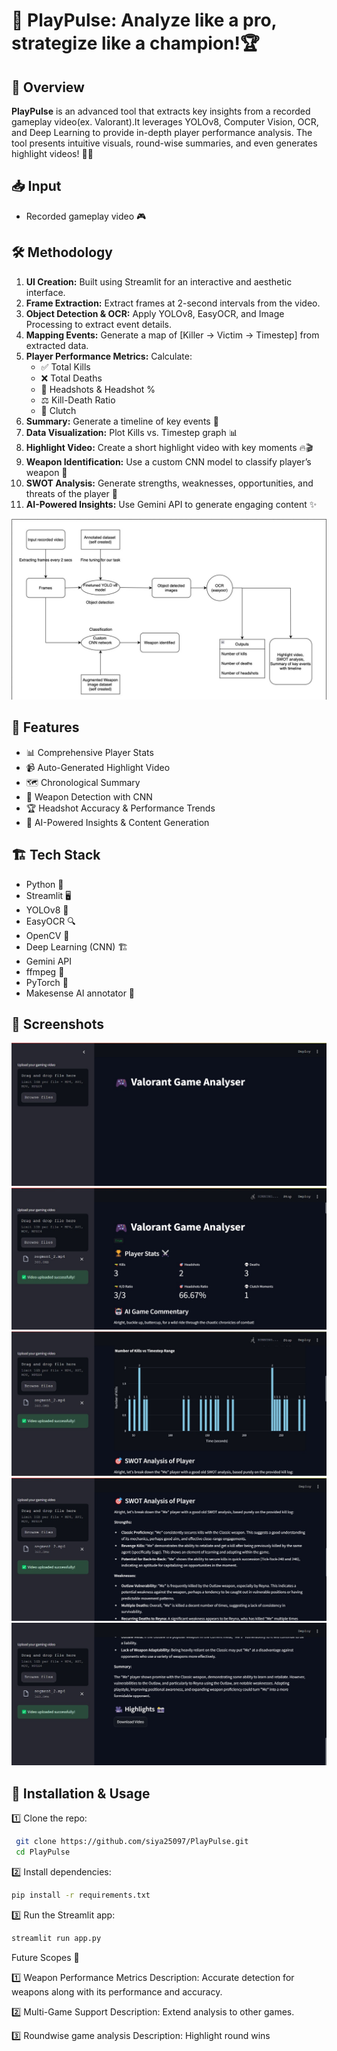 
# 🎯 PlayPulse: Analyze like a pro, strategize like a champion!🏆

## 🚀 Overview
**PlayPulse** is an advanced tool that extracts key insights from a recorded gameplay video(ex. Valorant).It leverages YOLOv8, Computer Vision, OCR, and Deep Learning to provide in-depth player performance analysis. The tool presents intuitive visuals, round-wise summaries, and even generates highlight videos! 🎥🔥

## 📥 Input
- Recorded gameplay video 🎮

## 🛠️ Methodology
1. **UI Creation:** Built using Streamlit for an interactive and aesthetic interface.
2. **Frame Extraction:** Extract frames at 2-second intervals from the video.
3. **Object Detection & OCR:** Apply YOLOv8, EasyOCR, and Image Processing to extract event details.
4. **Mapping Events:** Generate a map of [Killer -> Victim -> Timestep] from extracted data.
5. **Player Performance Metrics:** Calculate:
   - ✅ Total Kills
   - ❌ Total Deaths
   - 🎯 Headshots & Headshot %
   - ⚖ Kill-Death Ratio
   - 🎯 Clutch
6. **Summary:** Generate a timeline of key events 📜
7. **Data Visualization:** Plot Kills vs. Timestep graph 📊
8. **Highlight Video:** Create a short highlight video with key moments 🔥🎬
9. **Weapon Identification:** Use a custom CNN model to classify player’s weapon 🔫
10. **SWOT Analysis:** Generate strengths, weaknesses, opportunities, and threats of the player 📌
11. **AI-Powered Insights:** Use Gemini API to generate engaging content ✨

![Summary Chart](MINed.jfif)
## 🎨 Features
- 📊 Comprehensive Player Stats
- 📹 Auto-Generated Highlight Video
- 🗺 Chronological Summary
- 🔫 Weapon Detection with CNN
- 🏆 Headshot Accuracy & Performance Trends
- 🤖 AI-Powered Insights & Content Generation

## 🏗️ Tech Stack
- Python 🐍
- Streamlit 🖥️
- YOLOv8 🧠
- EasyOCR 🔍
- OpenCV 👀
- Deep Learning (CNN) 🏗️
- Gemini API
- ffmpeg 📸
- PyTorch 👀
- Makesense AI annotator 📸

## 📸 Screenshots
![Home Page](1.jfif)
![Player stats](2.jfif)
![Graph](3.jfif)
![SWOT](4.jfif)
![Highlight](5.jfif)
## 🔧 Installation & Usage
1️⃣ Clone the repo:
```bash
 git clone https://github.com/siya25097/PlayPulse.git
 cd PlayPulse
```

2️⃣ Install dependencies:
```bash
pip install -r requirements.txt
```

3️⃣ Run the Streamlit app:
```bash
streamlit run app.py
```
Future Scopes 🚀

1️⃣ Weapon Performance Metrics
Description: Accurate detection for weapons along with its performance and accuracy.

2️⃣ Multi-Game Support
Description: Extend analysis to other games.

3️⃣ Roundwise game analysis
Description: Highlight round wins







